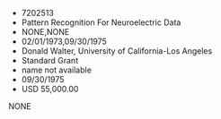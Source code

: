 * 7202513
* Pattern Recognition For Neuroelectric Data
* NONE,NONE
* 02/01/1973,09/30/1975
* Donald Walter, University of California-Los Angeles
* Standard Grant
*   name not available
* 09/30/1975
* USD 55,000.00

NONE